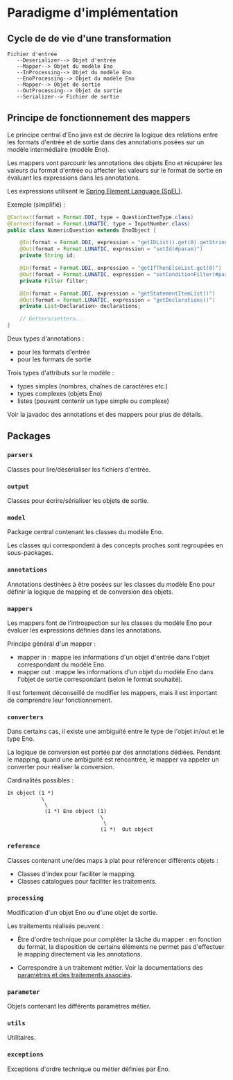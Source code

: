 # Paradigme d'implémentation

## Cycle de de vie d'une transformation

```
Fichier d'entrée
   --Deserializer--> Objet d'entrée
   --Mapper--> Objet du modèle Eno
   --InProcessing--> Objet du modèle Eno
   --EnoProcessing--> Objet du modèle Eno
   --Mapper--> Objet de sortie
   --OutProcessing--> Objet de sortie
   --Serializer--> Fichier de sortie
```

## Principe de fonctionnement des mappers

Le principe central d'Eno java est de décrire la logique des relations entre les formats d'entrée et de sortie dans des annotations posées sur un modèle intermédiaire (modèle Eno).

Les mappers vont parcourir les annotations des objets Eno et récupérer les valeurs du format d'entrée ou affecter les valeurs sur le format de sortie en évaluant les expressions dans les annotations.

Les expressions utilisent le [Spring Element Language (SpEL)](./spel-in-eno.md).

Exemple (simplifié) :

```java
@Context(format = Format.DDI, type = QuestionItemType.class)
@Context(format = Format.LUNATIC, type = InputNumber.class)
public class NumericQuestion extends EnoObject {

    @In(format = Format.DDI, expression = "getIDList().get(0).getStringValue()")
    @Out(format = Format.LUNATIC, expression = "setId(#param)")
    private String id;

    @In(format = Format.DDI, expression = "getIfThenElseList.get(0)")
    @Out(format = Format.LUNATIC, expression = "setConditionFilter(#param)")
    private Filter filter;

    @In(format = Format.DDI, expression = "getStatementItemList()")
    @Out(format = Format.LUNATIC, expression = "getDeclarations()")
    private List<Declaration> declarations;

    // Getters/setters...
}
```

Deux types d'annotations :

- pour les formats d'entrée
- pour les formats de sortie

Trois types d'attributs sur le modèle :

- types simples (nombres, chaînes de caractères etc.)
- types complexes (objets Eno)
- listes (pouvant contenir un type simple ou complexe)

Voir la javadoc des annotations et des mappers pour plus de détails.

## Packages

### `parsers`

Classes pour lire/désérialiser les fichiers d'entrée.

### `output`

Classes pour écrire/sérialiser les objets de sortie.

### `model`

Package central contenant les classes du modèle Eno.

Les classes qui correspondent à des concepts proches sont regroupées en sous-packages.

### `annotations`

Annotations destinées à être posées sur les classes du modèle Eno pour définir la logique de mapping et de conversion des objets.

### `mappers`

Les mappers font de l'introspection sur les classes du modèle Eno pour évaluer les expressions définies dans les annotations.

Principe général d'un mapper :

- mapper in : mappe les informations d'un objet d'entrée dans l'objet correspondant du modèle Eno.
- mapper out : mappe les informations d'un objet du modèle Eno dans l'objet de sortie correspondant (selon le format souhaité).

Il est fortement déconseillé de modifier les mappers, mais il est important de comprendre leur fonctionnement.

### `converters`

Dans certains cas, il existe une ambiguïté entre le type de l'objet in/out et le type Eno.

La logique de conversion est portée par des annotations dédiées. Pendant le mapping, quand une ambiguité est rencontrée, le mapper va appeler un converter pour réaliser la conversion.

Cardinalités possibles :

```
In object (1 *) 
           \
            \ 
            (1 *) Eno object (1) 
                              \
                               \
                              (1 *)  Out object
```

### `reference`

Classes contenant une/des maps à plat pour référencer différents objets :

- Classes d'index pour faciliter le mapping.
- Classes catalogues pour faciliter les traitements.

### `processing`

Modification d'un objet Eno ou d'une objet de sortie.

Les traitements réalisés peuvent :

- Être d'ordre technique pour compléter la tâche du mapper : en fonction du format, la disposition de certains éléments ne permet pas d'effectuer le mapping directement via les annotations.

- Correspondre à un traitement métier. Voir la documentations des [paramètres et des traitements associés](./eno-parameters.md).

### `parameter`

Objets contenant les différents paramètres métier.

### `utils`

Utilitaires.

### `exceptions`

Exceptions d'ordre technique ou métier définies par Eno.
